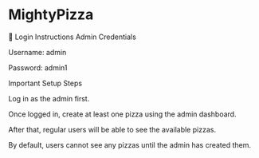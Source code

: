 # MightyPizza


🔐 Login Instructions
Admin Credentials

Username: admin

Password: admin1

Important Setup Steps

Log in as the admin first.

Once logged in, create at least one pizza using the admin dashboard.

After that, regular users will be able to see the available pizzas.

By default, users cannot see any pizzas until the admin has created them.
